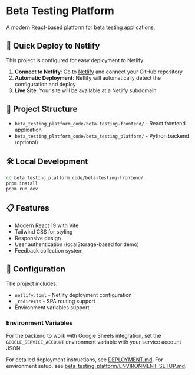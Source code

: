 # Beta Testing Platform

A modern React-based platform for beta testing applications.

## 🚀 Quick Deploy to Netlify

This project is configured for easy deployment to Netlify:

1. **Connect to Netlify**: Go to [Netlify](https://netlify.com) and connect your GitHub repository
2. **Automatic Deployment**: Netlify will automatically detect the configuration and deploy
3. **Live Site**: Your site will be available at a Netlify subdomain

## 📁 Project Structure

- `beta_testing_platform_code/beta-testing-frontend/` - React frontend application
- `beta_testing_platform_code/beta_testing_platform/` - Python backend (optional)

## 🛠️ Local Development

```bash
cd beta_testing_platform_code/beta-testing-frontend/
pnpm install
pnpm run dev
```

## 📋 Features

- Modern React 19 with Vite
- Tailwind CSS for styling
- Responsive design
- User authentication (localStorage-based for demo)
- Feedback collection system

## 🔧 Configuration

The project includes:
- `netlify.toml` - Netlify deployment configuration
- `_redirects` - SPA routing support
- Environment variables support

### Environment Variables

For the backend to work with Google Sheets integration, set the `GOOGLE_SERVICE_ACCOUNT` environment variable with your service account JSON.

For detailed deployment instructions, see [DEPLOYMENT.md](./DEPLOYMENT.md).
For environment setup, see [beta_testing_platform/ENVIRONMENT_SETUP.md](./beta_testing_platform_code/beta_testing_platform/ENVIRONMENT_SETUP.md).
